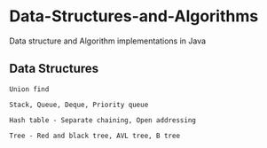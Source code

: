 # Data-Structures-and-Algorithms
Data structure and Algorithm implementations in Java


## Data Structures
```
Union find

Stack, Queue, Deque, Priority queue

Hash table - Separate chaining, Open addressing

Tree - Red and black tree, AVL tree, B tree
```
